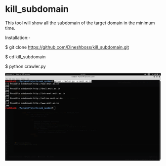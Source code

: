 # kill_subdomain

This tool will show all the subdomain of the target domain in the minimum time.

Installation:-


$ git clone https://github.com/Dineshboss/kill_subdomain.git


$ cd kill_subdomain


$ python crawler.py




![](/images/output.png)

